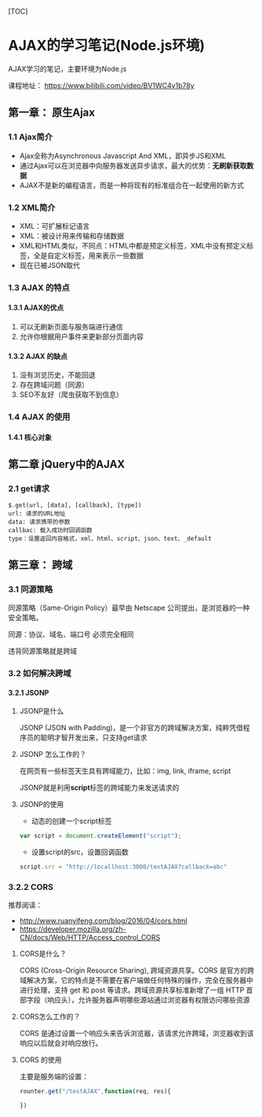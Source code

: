 [TOC]

# AJAX的学习笔记(Node.js环境)

AJAX学习的笔记，主要环境为Node.js

课程地址：   https://www.bilibili.com/video/BV1WC4y1b78y

## 第一章： 原生Ajax

### 1.1 Ajax简介

- Ajax全称为Asynchronous Javascript And XML，即异步JS和XML
- 通过Ajax可以在浏览器中向服务器发送异步请求，最大的优势：**无刷新获取数据**
- AJAX不是新的编程语言，而是一种将现有的标准组合在一起使用的新方式

### 1.2 XML简介

- XML：可扩展标记语言
- XML：被设计用来传输和存储数据
- XML和HTML类似，不同点：HTML中都是预定义标签，XML中没有预定义标签，全是自定义标签，用来表示一些数据
- 现在已被JSON取代

### 1.3 AJAX 的特点

#### 1.3.1 AJAX的优点

1. 可以无刷新页面与服务端进行通信
2. 允许你根据用户事件来更新部分页面内容

#### 1.3.2 AJAX 的缺点

1. 没有浏览历史，不能回退
2. 存在跨域问题（同源）
3. SEO不友好（爬虫获取不到信息）

### 1.4 AJAX 的使用

#### 1.4.1 核心对象

## 第二章 jQuery中的AJAX

### 2.1 get请求

```
$.get(url, [data], [callback], [type])
url: 请求的URL地址
data: 请求携带的参数
callbac: 载入成功时回调函数
type：设置返回内容格式，xml、html、script、json、text、_default
```



## 第三章： 跨域

### 3.1 同源策略

同源策略（Same-Origin Policy）最早由 Netscape 公司提出，是浏览器的一种安全策略。

 同源：协议、域名、端口号 必须完全相同

违背同源策略就是跨域

### 3.2 如何解决跨域

#### 3.2.1 JSONP

1. JSONP是什么

   JSONP (JSON with Padding)，是一个非官方的跨域解决方案，纯粹凭借程序员的聪明才智开发出来，只支持get请求

2. JSONP 怎么工作的？

   在网页有一些标签天生具有跨域能力，比如：img, link, iframe, script

   JSONP就是利用**script**标签的跨域能力来发送请求的

3. JSONP的使用

   - 动态的创建一个script标签

   ```js
   var script = document.createElement("script");
   ```

   - 设置script的src，设置回调函数

   ~~~js
   script.src = "http://locallhost:3000/textAJAX?callback=abc"
   ~~~

   

### 3.2.2 CORS

推荐阅读：

- http://www.ruanyifeng.com/blog/2016/04/cors.html
- https://developer.mozilla.org/zh-CN/docs/Web/HTTP/Access_control_CORS

1. CORS是什么？

   CORS (Cross-Origin Resource Sharing), 跨域资源共享。CORS 是官方的跨域解决方案，它的特点是不需要在客户端做任何特殊的操作，完全在服务器中进行处理，支持 get 和 post 等请求。跨域资源共享标准新增了一组 HTTP  首部字段（响应头），允许服务器声明哪些源站通过浏览器有权限访问哪些资源

2. CORS怎么工作的？

   CORS 是通过设置一个响应头来告诉浏览器，该请求允许跨域，浏览器收到该响应以后就会对响应放行。

3. CORS 的使用

   主要是服务端的设置：

   ```js
   rounter.get("/testAJAX",function(req, res){
   
   })
   ```

   